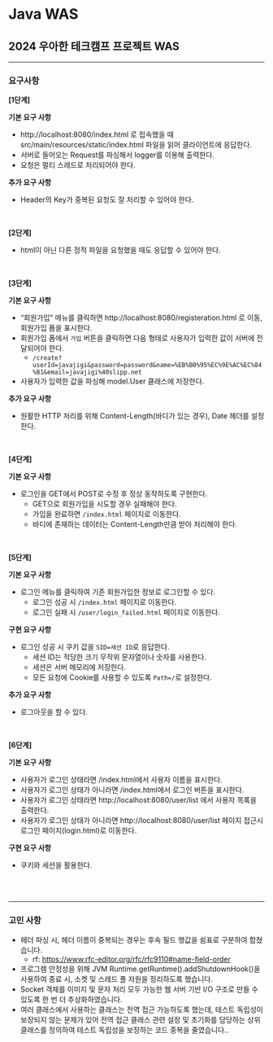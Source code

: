 # Java WAS

## 2024 우아한 테크캠프 프로젝트 WAS

---

### 요구사항

**[1단계]**

**기본 요구 사항**

- http://localhost:8080/index.html 로 접속했을 때 src/main/resources/static/index.html 파일을 읽어 클라이언트에 응답한다.
- 서버로 들어오는 Request를 파싱해서 logger를 이용해 출력한다.
- 요청은 멀티 스레드로 처리되어야 한다.

**추가 요구 사항**

- Header의 Key가 중복된 요청도 잘 처리할 수 있어야 한다.

<br>

**[2단계]**

- html이 아닌 다른 정적 파일을 요청했을 때도 응답할 수 있어야 한다.

<br>

**[3단계]**

**기본 요구 사항**

- “회원가입” 메뉴를 클릭하면 http://localhost:8080/registeration.html 로 이동, 회원가입 폼을 표시한다.
- 회원가입 폼에서 `가입` 버튼을 클릭하면 다음 형태로 사용자가 입력한 값이 서버에 전달되어야 한다.
  - `/create?userId=javajigi&password=password&name=%EB%B0%95%EC%9E%AC%EC%84%B1&email=javajigi%40slipp.net`
- 사용자가 입력한 값을 파싱해 model.User 클래스에 저장한다.

**추가 요구 사항**

- 원활한 HTTP 처리를 위해 Content-Length(바디가 있는 경우), Date 헤더를 설정한다.

<br>

**[4단계]**

**기본 요구 사항**

- 로그인을 GET에서 POST로 수정 후 정상 동작하도록 구현한다.
  - GET으로 회원가입을 시도할 경우 실패해야 한다.
  - 가입을 완료하면 `/index.html` 페이지로 이동한다.
  - 바디에 존재하는 데이터는 Content-Length만큼 받아 처리해야 한다.

<br>

**[5단계]**

**기본 요구 사항**

- 로그인 메뉴를 클릭하여 기존 회원가입한 정보로 로그인할 수 있다.
  - 로그인 성공 시 `/index.html` 페이지로 이동한다.
  - 로그인 실패 시 `/user/login_failed.html` 페이지로 이동한다.

**구현 요구 사항**

- 로그인 성공 시 쿠키 값을 `SID=세션 ID`로 응답한다.
  - 세션 ID는 적당한 크기 무작위 문자열이나 숫자를 사용한다.
  - 세션은 서버 메모리에 저장한다.
  - 모든 요청에 Cookie를 사용할 수 있도록 `Path=/`로 설정한다.

**추가 요구 사항**

- 로그아웃을 할 수 있다.

<br>

**[6단계]**

**기본 요구 사항**

- 사용자가 로그인 상태라면 /index.html에서 사용자 이름을 표시한다.
- 사용자가 로그인 상태가 아니라면 /index.html에서 로그인 버튼을 표시한다.
- 사용자가 로그인 상태라면 http://localhost:8080/user/list 에서 사용자 목록을 출력한다.
- 사용자가 로그인 상태가 아니라면 http://localhost:8080/user/list  페이지 접근시 로그인 페이지(login.html)로 이동한다.

**구현 요구 사항**

- 쿠키와 세션을 활용한다.

<br>
<br>

---

### 고민 사항

- 헤더 파싱 시, 헤더 이름이 중복되는 경우는 후속 필드 행값을 쉼표로 구분하여 합쳤습니다.
  - rf: https://www.rfc-editor.org/rfc/rfc9110#name-field-order
- 프로그램 안정성을 위해 JVM Runtime.getRuntime().addShutdownHook()을 사용하여 종료 시, 소켓 및 스레드 풀 자원을 정리하도록 했습니다.
- Socket 객체를 이미지 및 문자 처리 모두 가능한 웹 서버 기반 I/O 구조로 만들 수 있도록 한 번 더 추상화하였습니다.
- 여러 클래스에서 사용하는 클래스는 전역 접근 가능하도록 했는데, 테스트 독립성이 보장되지 않는 문제가 있어 전역 접근 클래스 관련 설정 및 초기화를 담당하는 상위 클래스를 정의하여 테스트 독립성을 보장하는 코드
  중복을 줄였습니다..  